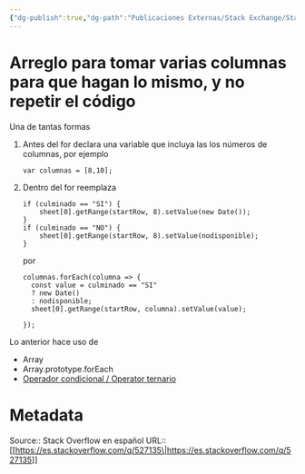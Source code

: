 ```yaml
---
{"dg-publish":true,"dg-path":"Publicaciones Externas/Stack Exchange/Stack Overflow en español/es.stackoverflow.com-527135.md","permalink":"/publicaciones-externas/stack-exchange/stack-overflow-en-espanol/es-stackoverflow-com-527135/","title":"Arreglo para tomar varias columnas para que hagan lo mismo, y no repetir el código","hide":true,"noteIcon":"default","created":"2024-04-03T12:49:10.728-06:00","updated":"2024-04-05T16:43:57.690-06:00"}
---
```


# Arreglo para tomar varias columnas para que hagan lo mismo, y no repetir el código

Una de tantas formas

1. Antes del for declara una variable que incluya las los números de columnas, por ejemplo

       var columnas = [8,10];

2. Dentro del for reemplaza

       if (culminado == "SI") {
           sheet[0].getRange(startRow, 8).setValue(new Date());
       }
       if (culminado == "NO") {
           sheet[0].getRange(startRow, 8).setValue(nodisponible);
       }

   por

       columnas.forEach(columna => {
         const value = culminado == "SI"
         ? new Date()
         : nodisponible;
         sheet[0].getRange(startRow, columna).setValue(value);
                  
       }); 

Lo anterior hace uso de

 - Array
 - Array.prototype.forEach
 - [Operador condicional / Operator ternario][1]


  [1]: https://developer.mozilla.org/es/docs/Web/JavaScript/Reference/Operators/Conditional_Operator

# Metadata
Source:: Stack Overflow en español
URL:: [[https://es.stackoverflow.com/q/527135\|https://es.stackoverflow.com/q/527135]]

